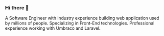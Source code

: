 ### Hi there 👋

A Software Engineer with industry experience building web application used by millions of people. Specializing in Front-End technologies. Professional experience working with Umbraco and Laravel.
